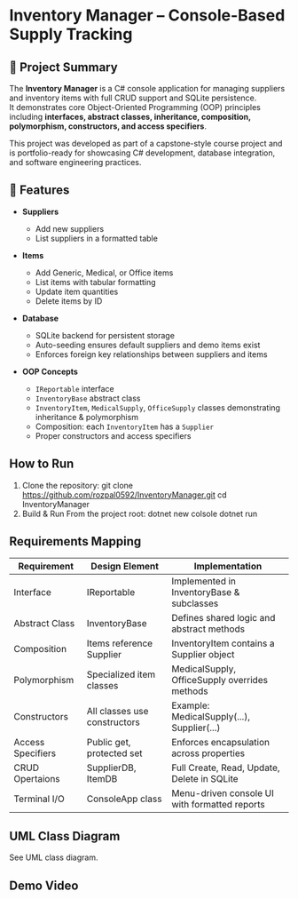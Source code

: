 # Inventory Manager – Console-Based Supply Tracking

## 📘 Project Summary
The **Inventory Manager** is a C# console application for managing suppliers and inventory items with full CRUD support and SQLite persistence.  
It demonstrates core Object-Oriented Programming (OOP) principles including **interfaces, abstract classes, inheritance, composition, polymorphism, constructors, and access specifiers**.  

This project was developed as part of a capstone-style course project and is portfolio-ready for showcasing C# development, database integration, and software engineering practices.

## 🚀 Features
- **Suppliers**
  - Add new suppliers
  - List suppliers in a formatted table

- **Items**
  - Add Generic, Medical, or Office items
  - List items with tabular formatting
  - Update item quantities
  - Delete items by ID

- **Database**
  - SQLite backend for persistent storage
  - Auto-seeding ensures default suppliers and demo items exist
  - Enforces foreign key relationships between suppliers and items

- **OOP Concepts**
  - `IReportable` interface
  - `InventoryBase` abstract class
  - `InventoryItem`, `MedicalSupply`, `OfficeSupply` classes demonstrating inheritance & polymorphism
  - Composition: each `InventoryItem` has a `Supplier`
  - Proper constructors and access specifiers

## How to Run
1. Clone the repository:
     git clone https://github.com/rozpal0592/InventoryManager.git
     cd InventoryManager
2. Build & Run
    From the project root:
      dotnet new colsole
      dotnet run

## Requirements Mapping
| Requirement       | Design Element               | Implementation                                 |
|-------------------|------------------------------|------------------------------------------------|
| Interface         | IReportable                  | Implemented in InventoryBase & subclasses      |
| Abstract Class    | InventoryBase                | Defines shared logic and abstract methods      |
| Composition       | Items reference Supplier     | InventoryItem contains a Supplier object       |
| Polymorphism      | Specialized item classes     | MedicalSupply, OfficeSupply overrides methods  |
| Constructors      | All classes use constructors | Example: MedicalSupply(...), Supplier(...)     |
| Access Specifiers | Public get, protected set    | Enforces encapsulation across properties       |
| CRUD Opertaions   | SupplierDB, ItemDB           | Full Create, Read, Update, Delete in SQLite    |
| Terminal I/O      | ConsoleApp class             | Menu-driven console UI with formatted reports  |

##  UML Class Diagram
See UML class diagram.

## Demo Video



